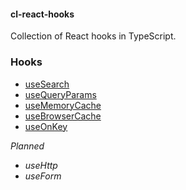 #### cl-react-hooks

Collection of React hooks in TypeScript.

### Hooks

- [useSearch](https://github.com/lindeneg/cl-react-hooks/tree/master/packages/search)
- [useQueryParams](https://github.com/lindeneg/cl-react-hooks/tree/master/packages/query-params)
- [useMemoryCache](https://github.com/lindeneg/cl-react-hooks/tree/master/packages/memory-cache)
- [useBrowserCache](https://github.com/lindeneg/cl-react-hooks/tree/master/packages/browser-cache)
- [useOnKey](https://github.com/lindeneg/cl-react-hooks/tree/master/packages/on-key)

_Planned_

- _useHttp_
- _useForm_
